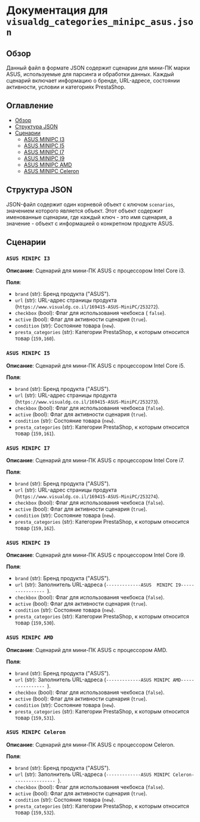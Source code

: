 # Документация для `visualdg_categories_minipc_asus.json`

## Обзор

Данный файл в формате JSON содержит сценарии для мини-ПК марки ASUS, используемые для парсинга и обработки данных. Каждый сценарий включает информацию о бренде, URL-адресе, состоянии активности, условии и категориях PrestaShop.

## Оглавление

- [Обзор](#обзор)
- [Структура JSON](#структура-json)
- [Сценарии](#сценарии)
    - [ASUS MINIPC I3](#asus-minipc-i3)
    - [ASUS MINIPC I5](#asus-minipc-i5)
    - [ASUS MINIPC I7](#asus-minipc-i7)
    - [ASUS MINIPC I9](#asus-minipc-i9)
    - [ASUS MINIPC AMD](#asus-minipc-amd)
    - [ASUS MINIPC Celeron](#asus-minipc-celeron)

## Структура JSON

JSON-файл содержит один корневой объект с ключом `scenarios`, значением которого является объект. Этот объект содержит именованные сценарии, где каждый ключ - это имя сценария, а значение - объект с информацией о конкретном продукте ASUS.

## Сценарии

### `ASUS MINIPC I3`

**Описание**: Сценарий для мини-ПК ASUS с процессором Intel Core i3.

**Поля**:
- `brand` (str): Бренд продукта ("ASUS").
- `url` (str): URL-адрес страницы продукта (`https://www.visualdg.co.il/169415-ASUS-MiniPC/253272`).
- `checkbox` (bool): Флаг для использования чекбокса ( `false`).
- `active` (bool): Флаг для активности сценария (`true`).
- `condition` (str): Состояние товара (`new`).
- `presta_categories` (str): Категории PrestaShop, к которым относится товар (`159,160`).

### `ASUS MINIPC I5`

**Описание**: Сценарий для мини-ПК ASUS с процессором Intel Core i5.

**Поля**:
- `brand` (str): Бренд продукта ("ASUS").
- `url` (str): URL-адрес страницы продукта (`https://www.visualdg.co.il/169415-ASUS-MiniPC/253273`).
- `checkbox` (bool): Флаг для использования чекбокса (`false`).
- `active` (bool): Флаг для активности сценария (`true`).
- `condition` (str): Состояние товара (`new`).
- `presta_categories` (str): Категории PrestaShop, к которым относится товар (`159,161`).

### `ASUS MINIPC I7`

**Описание**: Сценарий для мини-ПК ASUS с процессором Intel Core i7.

**Поля**:
- `brand` (str): Бренд продукта ("ASUS").
- `url` (str): URL-адрес страницы продукта (`https://www.visualdg.co.il/169415-ASUS-MiniPC/253274`).
- `checkbox` (bool): Флаг для использования чекбокса (`false`).
- `active` (bool): Флаг для активности сценария (`true`).
- `condition` (str): Состояние товара (`new`).
- `presta_categories` (str): Категории PrestaShop, к которым относится товар (`159,162`).

### `ASUS MINIPC I9`

**Описание**: Сценарий для мини-ПК ASUS с процессором Intel Core i9.

**Поля**:
- `brand` (str): Бренд продукта ("ASUS").
- `url` (str): Заполнитель URL-адреса (`-------------ASUS  MINIPC I9---------------- `).
- `checkbox` (bool): Флаг для использования чекбокса (`false`).
- `active` (bool): Флаг для активности сценария (`true`).
- `condition` (str): Состояние товара (`new`).
- `presta_categories` (str): Категории PrestaShop, к которым относится товар (`159,530`).

### `ASUS MINIPC AMD`

**Описание**: Сценарий для мини-ПК ASUS с процессором AMD.

**Поля**:
- `brand` (str): Бренд продукта ("ASUS").
- `url` (str): Заполнитель URL-адреса (`-------------ASUS MINIPC AMD---------------- `).
- `checkbox` (bool): Флаг для использования чекбокса (`false`).
- `active` (bool): Флаг для активности сценария (`true`).
- `condition` (str): Состояние товара (`new`).
- `presta_categories` (str): Категории PrestaShop, к которым относится товар (`159,531`).

### `ASUS MINIPC Celeron`

**Описание**: Сценарий для мини-ПК ASUS с процессором Celeron.

**Поля**:
- `brand` (str): Бренд продукта ("ASUS").
- `url` (str): Заполнитель URL-адреса (`-------------ASUS MINIPC Celeron---------------- `).
- `checkbox` (bool): Флаг для использования чекбокса (`false`).
- `active` (bool): Флаг для активности сценария (`true`).
- `condition` (str): Состояние товара (`new`).
- `presta_categories` (str): Категории PrestaShop, к которым относится товар (`159,532`).